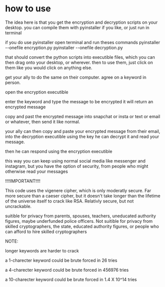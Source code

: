# how to use
The idea here is that you get the encryption and decryption scripts on your desktop.
you can compile them with pyinstaller if you like, or just run in terminal

if you do use pyinstaller open terminal and run theses commands
pyinstaller --onefile encryption.py
pyinstaller --onefile decryption.py

that should convert the python scripts into executible files, 
which you can then drag onto your desktop, or wherever.
then to use them, just click on them like you would click on anything else.

get your ally to do the same on their computer.
agree on a keyword in person.

open the encryption executible

enter the keyword and type the message to be encrypted
it will return an encrypted message

copy and past the encrypted message into snapchat or insta or text or email or whatever, then send it like normal.

your ally can then copy and paste your encrypted message from their email, into the decryption executible
using the key he can decrypt it and read your message.

then he can respond using the encryption executible

this way you can keep using normal social media like messenger and instagram,
but you have the option of security, from people who might otherwise read your messages



!!!!IMPORTANT!!!!

This code uses the vigenere cipher, which is only moderatly secure.
Far more secure than a caeser cipher, but it doesn't take longer than the lifetime of the universe itself to crack like RSA.
Relativly secure, but not uncrackable.

suitible for privacy from parents, spouses, teachers, uneducated authority figures, maybe underfunded police officers.
Not suitible for privacy from skilled cryptographers, the state, educated authority figures, or people who can afford to hire skilled cryptographers

NOTE:

longer keywords are harder to crack

a 1-charecter keyword could be brute forced in 26 tries

a 4-charecter keyword could be brute forced in 456976 tries

a 10-charecter keyword could be brute forced in 1.4 X 10^14 tries

